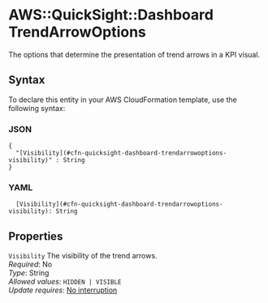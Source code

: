 # AWS::QuickSight::Dashboard TrendArrowOptions<a name="aws-properties-quicksight-dashboard-trendarrowoptions"></a>

The options that determine the presentation of trend arrows in a KPI visual\.

## Syntax<a name="aws-properties-quicksight-dashboard-trendarrowoptions-syntax"></a>

To declare this entity in your AWS CloudFormation template, use the following syntax:

### JSON<a name="aws-properties-quicksight-dashboard-trendarrowoptions-syntax.json"></a>

```
{
  "[Visibility](#cfn-quicksight-dashboard-trendarrowoptions-visibility)" : String
}
```

### YAML<a name="aws-properties-quicksight-dashboard-trendarrowoptions-syntax.yaml"></a>

```
  [Visibility](#cfn-quicksight-dashboard-trendarrowoptions-visibility): String
```

## Properties<a name="aws-properties-quicksight-dashboard-trendarrowoptions-properties"></a>

`Visibility` <a name="cfn-quicksight-dashboard-trendarrowoptions-visibility"></a>
The visibility of the trend arrows\.  
_Required_: No  
_Type_: String  
_Allowed values_: `HIDDEN | VISIBLE`  
_Update requires_: [No interruption](https://docs.aws.amazon.com/AWSCloudFormation/latest/UserGuide/using-cfn-updating-stacks-update-behaviors.html#update-no-interrupt)
